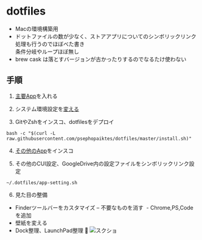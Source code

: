 # dotfiles
- Macの環境構築用
- ドットファイルの数が少なく、ストアアプリについてのシンボリックリンク処理も行うのでほぼべた書き  
条件分岐やループほぼ無し
- brew cask は落とすバージョンが古かったりするのでなるたけ使わない

## 手順

1. [主要App](./doc/app-list.md)を入れる

2. システム環境設定を[変える](./doc/mac-setting.md)

3. GitやZshをインスコ、dotfilesをデプロイ
```
bash -c "$(curl -L raw.githubusercontent.com/psephopaiktes/dotfiles/master/install.sh)"
```

4. [その他のApp](./doc/app-list.md)をインスコ

5. その他のCUI設定、GoogleDrive内の設定ファイルをシンボリックリンク設定
```
~/.dotfiles/app-setting.sh
```

6. 見た目の整備
- Finderツールバーをカスタマイズ
  – 不要なものを消す
  - Chrome,PS,Codeを追加
- 壁紙を変える
- Dock整理、LaunchPad整理 
![スクショ]()
